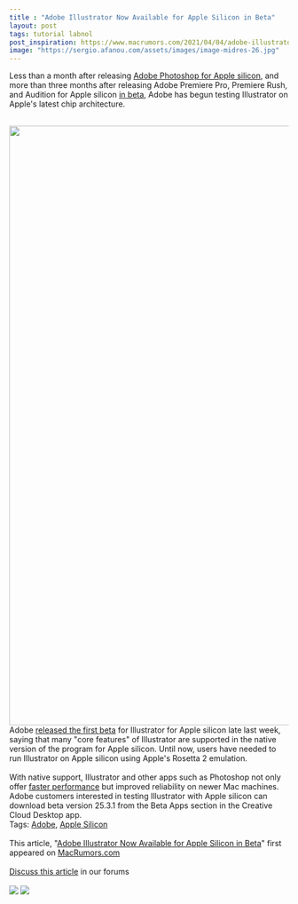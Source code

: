 ```yaml
---
title : "Adobe Illustrator Now Available for Apple Silicon in Beta"
layout: post
tags: tutorial labnol
post_inspiration: https://www.macrumors.com/2021/04/04/adobe-illustrator-apple-silicon-beta/
image: "https://sergio.afanou.com/assets/images/image-midres-26.jpg"
---
```


Less than a month after releasing <a href="https://www.macrumors.com/2021/03/10/photoshop-apple-silicon-support/">Adobe Photoshop for Apple silicon</a>, and more than three months after releasing Adobe Premiere Pro, Premiere Rush, and Audition for Apple silicon <a href="https://www.macrumors.com/2020/12/21/premiere-pro-premiere-rush-audition-for-m1-beta/">in beta</a>, Adobe has begun testing Illustrator on Apple's latest chip architecture.
<br/>

<br/>
<img src="https://images.macrumors.com/article-new/2021/04/Illustrator-apple-silicon-beta.jpg" alt="" width="1920" height="1080" class="aligncenter size-full wp-image-792291" />
<br/>
Adobe <a href="https://illustrator.uservoice.com/forums/333657-illustrator-desktop-feature-requests/suggestions/42991251-illustrator-beta-for-apple-silicon-is-here">released the first beta</a> for Illustrator for Apple silicon late last week, saying that many "core features" of Illustrator are supported in the native version of the program for Apple silicon. Until now, users have needed to run Illustrator on Apple silicon using Apple's Rosetta 2 emulation.
<br/>

<br/>
With native support, Illustrator and other apps such as Photoshop not only offer <a href="https://www.macrumors.com/2021/03/12/adobe-photoshop-apple-silicon-faster/">faster performance</a> but improved reliability on newer Mac machines. Adobe customers interested in testing Illustrator with Apple silicon can download beta version 25.3.1 from the Beta Apps section in the Creative Cloud Desktop app.<div class="linkback">Tags: <a href="https://www.macrumors.com/guide/adobe/">Adobe</a>, <a href="https://www.macrumors.com/guide/apple-silicon/">Apple Silicon</a></div><br/>This article, &quot;<a href="https://www.macrumors.com/2021/04/04/adobe-illustrator-apple-silicon-beta/">Adobe Illustrator Now Available for Apple Silicon in Beta</a>&quot; first appeared on <a href="https://www.macrumors.com">MacRumors.com</a><br/><br/><a href="https://forums.macrumors.com/threads/adobe-illustrator-now-available-for-apple-silicon-in-beta.2290618/">Discuss this article</a> in our forums<br/><br/><div class="feedflare">
<a href="http://feeds.macrumors.com/~ff/MacRumors-All?a=5b9sqmKdgxg:3SPaRaSdujM:6W8y8wAjSf4"><img src="http://feeds.feedburner.com/~ff/MacRumors-All?d=6W8y8wAjSf4" border="0"></img></a> <a href="http://feeds.macrumors.com/~ff/MacRumors-All?a=5b9sqmKdgxg:3SPaRaSdujM:qj6IDK7rITs"><img src="http://feeds.feedburner.com/~ff/MacRumors-All?d=qj6IDK7rITs" border="0"></img></a>
</div><img src="http://feeds.feedburner.com/~r/MacRumors-All/~4/5b9sqmKdgxg" height="1" width="1" alt=""/>